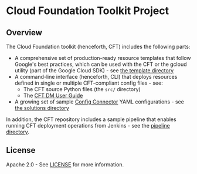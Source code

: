 # Cloud Foundation Toolkit Project

## Overview

The Cloud Foundation toolkit (henceforth, CFT) includes the following parts:

- A comprehensive set of production-ready resource templates that follow
  Google's best practices, which can be used with the CFT or the gcloud
  utility (part of the Google Cloud SDK) - see
  [the template directory](dm/templates/)
- A command-line interface (henceforth, CLI) that deploys resources defined in
  single or multiple CFT-compliant config files - see:
  - The CFT source Python files (the `src/` directory)
  - The [CFT DM User Guide](dm/docs/userguide.md)
- A growing set of sample [Config
  Connector](https://cloud.google.com/config-connector/docs/overview)
  YAML configurations - see [the solutions directory](config-connector/solutions/)

In addition, the CFT repository includes a sample pipeline that enables running
CFT deployment operations from Jenkins - see the
[pipeline directory](dm/pipeline/README.md).

## License

Apache 2.0 - See [LICENSE](LICENSE) for more information.
